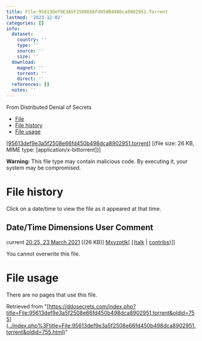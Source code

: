 ```yaml
---
title: File:95613Def9E3A5F2508E66Fd450B498Dca8902951.Torrent
lastmod: '2023-12-02'
categories: []
info:
  dataset:
    country: ''
    type: ''
    source: ''
    size: ''
  download:
    magnet: ''
    torrent: ''
    direct: ''
  references: []
  notes: ''
---
```




From Distributed Denial of Secrets

- [File](./File:95613def9e3a5f2508e66fd450b498dca8902951.torrent.html#file)
- [File
history](./File:95613def9e3a5f2508e66fd450b498dca8902951.torrent.html#filehistory)
- [File
usage](./File:95613def9e3a5f2508e66fd450b498dca8902951.torrent.html#filelinks)

[[95613def9e3a5f2508e66fd450b498dca8902951.torrent](../images/0/0b/95613def9e3a5f2508e66fd450b498dca8902951.torrent "95613def9e3a5f2508e66fd450b498dca8902951.torrent")]
‎[(file size: 26 KB, MIME type:
[application/x-bittorrent])]

**Warning:** This file type may contain malicious code. By executing it,
your system may be compromised.

# File history

Click on a date/time to view the file as it appeared at that time.

Date/Time Dimensions User Comment
---
current [20:25, 23 March 2021](../images/0/0b/95613def9e3a5f2508e66fd450b498dca8902951.torrent) [(26 KB)] [Mxyzptlk](../index.php%3Ftitle=User:Mxyzptlk&action=edit&redlink=1.html "User:Mxyzptlk (page does not exist)")[ [([talk](../index.php%3Ftitle=User_talk:Mxyzptlk&action=edit&redlink=1.html "User talk:Mxyzptlk (page does not exist)") | [contribs](./Special:Contributions/Mxyzptlk.html "Special:Contributions/Mxyzptlk"))]]

You cannot overwrite this file.

# File usage

There are no pages that use this file.

Retrieved from
"[https://ddosecrets.com/index.php?title=File:95613def9e3a5f2508e66fd450b498dca8902951.torrent&oldid=755](../index.php%3Ftitle=File:95613def9e3a5f2508e66fd450b498dca8902951.torrent&oldid=755.html)"

